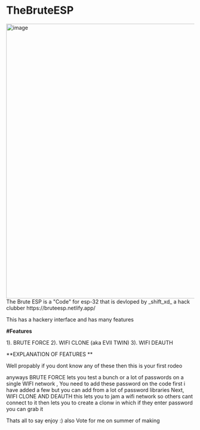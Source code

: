# TheBruteESP
<img width="1542" height="737" alt="image" src="https://github.com/user-attachments/assets/dd90777f-43bb-4fe9-94da-e63b005c5370" />
The Brute ESP is a "Code" for esp-32 that is devloped by _shift_xd_ a hack clubber https://bruteesp.netlify.app/

This has a hackery interface and has many features 


**#Features**

1). BRUTE FORCE 
2). WIFI CLONE (aka EVIl TWIN)
3). WIFI DEAUTH 

**EXPLANATION OF FEATURES **

Well propably if you dont know any of these then this is your first rodeo 

anyways BRUTE FORCE lets you test a bunch or a lot of passwords on a single WIFI network , You need to add these password on the code first i have added a few but you can add from a lot of password libraries 
Next, WIFI CLONE AND DEAUTH this lets you to jam a wifi network so others cant connect to it then lets you to create a clonw in which if they enter password you can grab it 

Thats all to say enjoy :) 
also Vote for me on summer of making 
